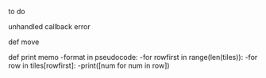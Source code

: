 
to do

unhandled callback error

def move

def print memo
-format in pseudocode:
 -for rowfirst in range(len(tiles)):
  -for row in tiles[rowfirst]:
   -print([num for num in row])
    

